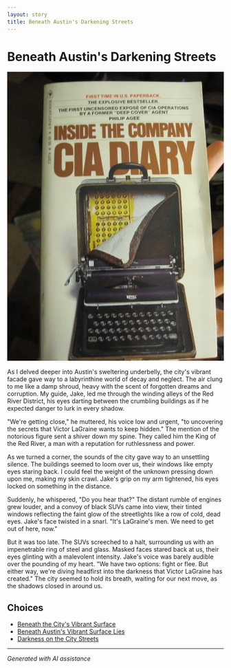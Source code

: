 ```yaml
---
layout: story
title: Beneath Austin's Darkening Streets
---
```


# Beneath Austin's Darkening Streets

![Beneath Austin's Darkening Streets](/input_images/61.JPG)

As I delved deeper into Austin's sweltering underbelly, the city's vibrant facade gave way to a labyrinthine world of decay and neglect. The air clung to me like a damp shroud, heavy with the scent of forgotten dreams and corruption. My guide, Jake, led me through the winding alleys of the Red River District, his eyes darting between the crumbling buildings as if he expected danger to lurk in every shadow.

"We're getting close," he muttered, his voice low and urgent, "to uncovering the secrets that Victor LaGraine wants to keep hidden." The mention of the notorious figure sent a shiver down my spine. They called him the King of the Red River, a man with a reputation for ruthlessness and power.

As we turned a corner, the sounds of the city gave way to an unsettling silence. The buildings seemed to loom over us, their windows like empty eyes staring back. I could feel the weight of the unknown pressing down upon me, making my skin crawl. Jake's grip on my arm tightened, his eyes locked on something in the distance.

Suddenly, he whispered, "Do you hear that?" The distant rumble of engines grew louder, and a convoy of black SUVs came into view, their tinted windows reflecting the faint glow of the streetlights like a row of cold, dead eyes. Jake's face twisted in a snarl. "It's LaGraine's men. We need to get out of here, now."

But it was too late. The SUVs screeched to a halt, surrounding us with an impenetrable ring of steel and glass. Masked faces stared back at us, their eyes glinting with a malevolent intensity. Jake's voice was barely audible over the pounding of my heart. "We have two options: fight or flee. But either way, we're diving headfirst into the darkness that Victor LaGraine has created." The city seemed to hold its breath, waiting for our next move, as the shadows closed in around us.


## Choices

* [Beneath the City's Vibrant Surface](/stories/46)
* [Beneath Austin's Vibrant Surface Lies](/stories/24)
* [Darkness on the City Streets](/stories/39)


---
*Generated with AI assistance*
